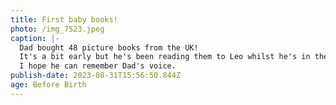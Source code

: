 ```yaml
---
title: First baby books!
photo: /img_7523.jpeg
caption: |-
  Dad bought 48 picture books from the UK!
  It's a bit early but he's been reading them to Leo whilst he's in the womb.
  I hope he can remember Dad's voice.
publish-date: 2023-08-31T15:56:50.844Z
age: Before Birth
---
```

